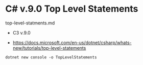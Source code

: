 # C# v.9.0 Top Level Statements

top-level-statments.md

*   C3 v.9.0

*   https://docs.microsoft.com/en-us/dotnet/csharp/whats-new/tutorials/top-level-statements


```
dotnet new console -o TopLevelStatements 
```

